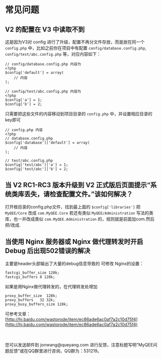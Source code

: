 # 常见问题

## V2 的配置在 V3 中读取不到

这是因为V3对 config 进行了升级，配置不再分文件存放，而是放在同一个 `config.php` 中，比如之前你在项目中有配置 `config/database.config.php`, `config/test/abc.config.php` 等，对应内容如下：

	// config/database.config.php 内容为
	<?php
	$config['default'] = array(
	    // 内容
	);
	
	// config/test/abc.config.php 内容为
	<?php
	$config['a'] = 1;
	$config['b'] = 2;

只需要把这些文件的内容移动到项目目录的 `config.php` 中，并设置相应目录的key即可

    // config.php 内容
    <?php
    // database.config.php
    $config['database']['default'] = array(
	    // 内容
	);
	
    // test/abc.config.php
    $config['test/abc']['a'] = 1;
    $config['test/abc']['b'] = 2;


## 当 V2 RC1-RC3 版本升级到 V2 正式版后页面提示“系统类库丢失，请检查配置文件。”该如何解决？

打开根目录的config.php文件，找到最上面的 `$config['libraries']` 把 `MyQEE/Core` 改成 `com.MyQEE.Core`
若还有类似 `MyQEE/Administration` 写法的类库，也一并改成类似 `com.MyQEE.Administration` 的，规则就是前面加com.然后把/改成.


## 当使用 Nginx 服务器或 Nginx 做代理转发时开启 Debug 后出现502错误的解决

主要是header头部输出了大量的debug信息导致的
可修改
Nginx的设置：

	fastcgi_buffer_size 128k;
	fastcgi_buffers 8 128k;

如果是用Nginx做代理转发的，在代理转发处增加

	proxy_buffer_size  128k;
	proxy_buffers   32 32k;
	proxy_busy_buffers_size 128k;

可参考文章：[http://hi.baidu.com/wastorode/item/ec86ade6ac0af7a2c10d75f4](http://hi.baidu.com/wastorode/item/ec86ade6ac0af7a2c10d75f4)

<br>
<br>
您可以发送邮件到 jonwang@queyang.com 进行反馈，注意标题写明“MyQEE问题反馈”或在QQ群里进行咨询，QQ群为：531219。